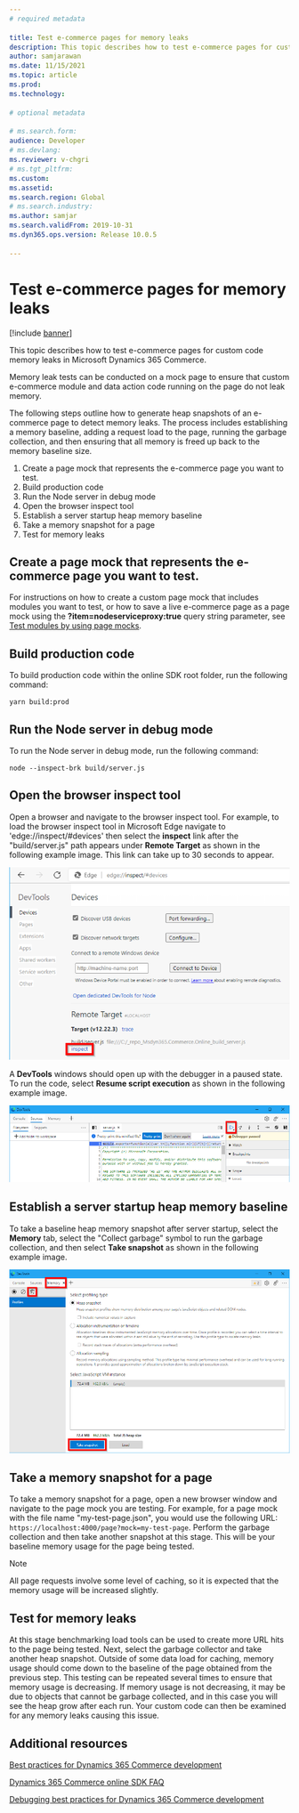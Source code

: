 ```yaml
---
# required metadata

title: Test e-commerce pages for memory leaks
description: This topic describes how to test e-commerce pages for custom code memory leaks in Microsoft Dynamics 365 Commerce. 
author: samjarawan
ms.date: 11/15/2021
ms.topic: article
ms.prod: 
ms.technology: 

# optional metadata

# ms.search.form: 
audience: Developer
# ms.devlang: 
ms.reviewer: v-chgri
# ms.tgt_pltfrm: 
ms.custom: 
ms.assetid: 
ms.search.region: Global
# ms.search.industry: 
ms.author: samjar
ms.search.validFrom: 2019-10-31
ms.dyn365.ops.version: Release 10.0.5

---
```

# Test e-commerce pages for memory leaks

[!include [banner](../includes/banner.md)]

This topic describes how to test e-commerce pages for custom code memory leaks in Microsoft Dynamics 365 Commerce.

Memory leak tests can be conducted on a mock page to ensure that custom e-commerce module and data action code running on the page do not leak memory.

The following steps outline how to generate heap snapshots of an e-commerce page to detect memory leaks. The process includes establishing a memory baseline, adding a request load to the page, running the garbage collection, and then ensuring that all memory is freed up back to the memory baseline size.

1. Create a page mock that represents the e-commerce page you want to test.
1. Build production code
1. Run the Node server in debug mode
1. Open the browser inspect tool
1. Establish a server startup heap memory baseline
1. Take a memory snapshot for a page
1. Test for memory leaks

## Create a page mock that represents the e-commerce page you want to test.  

For instructions on how to create a custom page mock that includes modules you want to test, or how to save a live e-commerce page as a page mock using the **?item=nodeserviceproxy:true** query string parameter, see [Test modules by using page mocks](test-page-mock.md).

## Build production code

To build production code within the online SDK root folder, run the following command:

```Console
yarn build:prod
```

## Run the Node server in debug mode

To run the Node server in debug mode, run the following command:

```Console
node --inspect-brk build/server.js
```

## Open the browser inspect tool

Open a browser and navigate to the browser inspect tool. For example, to load the browser inspect tool in Microsoft Edge navigate to 'edge://inspect/#devices' then select the **inspect** link after the "build/server.js" path appears under **Remote Target** as shown in the following example image. This link can take up to 30 seconds to appear.

![Browser inspect tool with the inspect link highlighted](media/memory-leak-1.png)

A **DevTools** windows should open up with the debugger in a paused state. To run the code, select **Resume script execution** as shown in the following example image.

![Browser DevTools console with the "Resume script execution" button highlighted](media/memory-leak-2.png)

## Establish a server startup heap memory baseline

To take a baseline heap memory snapshot after server startup, select the **Memory** tab, select the "Collect garbage" symbol to run the garbage collection, and then select **Take snapshot** as shown in the following example image.

![DevTools with the Memory tab, "Collect garbage" symbol, and Take snapshot button highlighted](media/memory-leak-3.png)

## Take a memory snapshot for a page

To take a memory snapshot for a page, open a new browser window and navigate to the page mock you are testing. For example, for a page mock with the file name "my-test-page.json", you would use the following URL: `https://localhost:4000/page?mock=my-test-page`. Perform the garbage collection and then take another snapshot at this stage. This will be your baseline memory usage for the page being tested.

> [!NOTE]
> All page requests involve some level of caching, so it is expected that the memory usage will be increased slightly.

## Test for memory leaks

At this stage benchmarking load tools can be used to create more URL hits to the page being tested. Next, select the garbage collector and take another heap snapshot. Outside of some data load for caching, memory usage should come down to the baseline of the page obtained from the previous step. This testing can be repeated several times to ensure that memory usage is decreasing. If memory usage is not decreasing, it may be due to objects that cannot be garbage collected, and in this case you will see the heap grow after each run. Your custom code can then be examined for any memory leaks causing this issue.

## Additional resources

[Best practices for Dynamics 365 Commerce development](best-practices-dev.md)

[Dynamics 365 Commerce online SDK FAQ](sdk-faq.md)

[Debugging best practices for Dynamics 365 Commerce development](debugging-best-practices.md)
